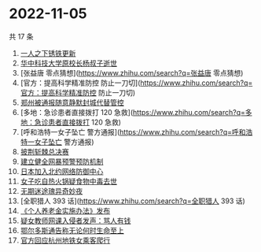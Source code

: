 # 2022-11-05

共 17 条

<!-- BEGIN -->
<!-- 最后更新时间 Sat Nov 05 2022 23:04:06 GMT+0800 (China Standard Time) -->

1. [一人之下锈铁更新](https://www.zhihu.com/search?q=一人之下锈铁更新)
1. [华中科技大学原校长杨叔子逝世](https://www.zhihu.com/search?q=华中科技大学原校长杨叔子逝世)
1. [张益唐 零点猜想](https://www.zhihu.com/search?q=张益唐 零点猜想)
1. [官方：提高科学精准防控 防止一刀切](https://www.zhihu.com/search?q=官方：提高科学精准防控 防止一刀切)
1. [郑州被通报随意静默封城代替管控](https://www.zhihu.com/search?q=郑州被通报随意静默封城代替管控)
1. [多地：急诊患者直接拨打 120 急救](https://www.zhihu.com/search?q=多地：急诊患者直接拨打 120 急救)
1. [呼和浩特一女子坠亡 警方通报](https://www.zhihu.com/search?q=呼和浩特一女子坠亡 警方通报)
1. [披荆斩棘总决赛](https://www.zhihu.com/search?q=披荆斩棘总决赛)
1. [建立健全网暴预警预防机制](https://www.zhihu.com/search?q=建立健全网暴预警预防机制)
1. [日本加入北约网络防御中心](https://www.zhihu.com/search?q=日本加入北约网络防御中心)
1. [女子吃自热火锅疑食物中毒去世](https://www.zhihu.com/search?q=女子吃自热火锅疑食物中毒去世)
1. [无期迷途瑰异奇妙夜](https://www.zhihu.com/search?q=无期迷途瑰异奇妙夜)
1. [全职猎人 393 话](https://www.zhihu.com/search?q=全职猎人 393 话)
1. [《个人养老金实施办法》发布](https://www.zhihu.com/search?q=《个人养老金实施办法》发布)
1. [疑女教师网课入侵者发声：骂人有钱](https://www.zhihu.com/search?q=疑女教师网课入侵者发声：骂人有钱)
1. [鄂尔多斯通告称无论何时生命至上](https://www.zhihu.com/search?q=鄂尔多斯通告称无论何时生命至上)
1. [官方回应杭州地铁女乘客爬行](https://www.zhihu.com/search?q=官方回应杭州地铁女乘客爬行)

<!-- END -->
